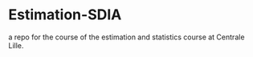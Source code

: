 # Estimation-SDIA
a repo for the course of the estimation and statistics course at Centrale Lille. 
